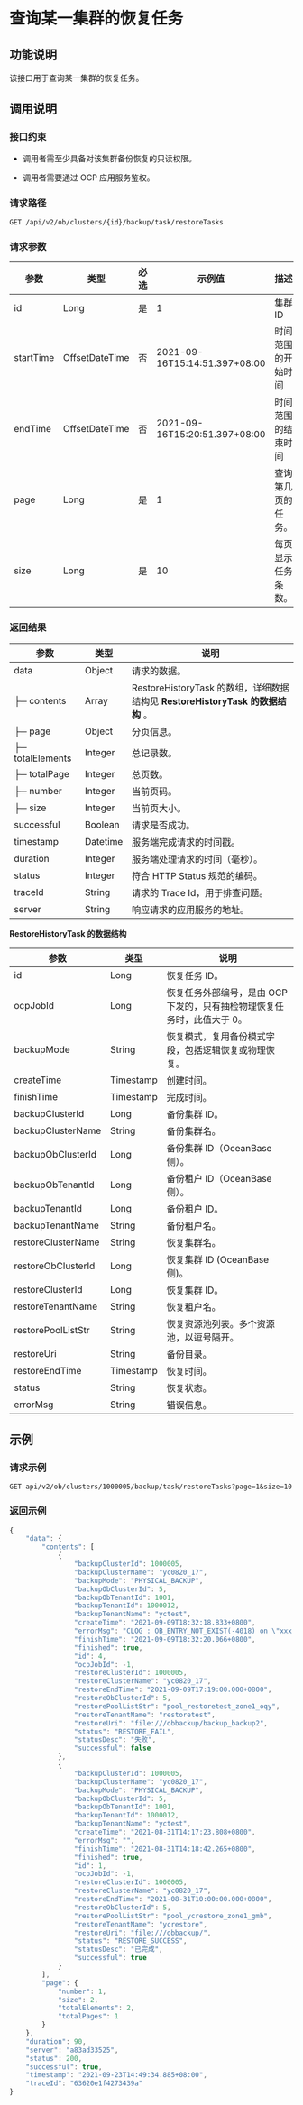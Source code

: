 查询某一集群的恢复任务 
================================



功能说明 
-------------------------

该接口用于查询某一集群的恢复任务。

调用说明 
-------------------------

### 接口约束 

* 调用者需至少具备对该集群备份恢复的只读权限。

  

* 调用者需要通过 OCP 应用服务鉴权。

  




### 请求路径 

`GET /api/v2/ob/clusters/{id}/backup/task/restoreTasks`

### 请求参数 



|    参数     |       类型       | 必选 |              示例值              |    描述     |
|-----------|----------------|----|-------------------------------|-----------|
| id        | Long           | 是  | 1                             | 集群ID      |
| startTime | OffsetDateTime | 否  | 2021-09-16T15:14:51.397+08:00 | 时间范围的开始时间 |
| endTime   | OffsetDateTime | 否  | 2021-09-16T15:20:51.397+08:00 | 时间范围的结束时间 |
| page      | Long           | 是  | 1                             | 查询第几页的任务。 |
| size      | Long           | 是  | 10                            | 每页显示任务条数。 |



### 返回结果 



|        参数        |    类型    |                              说明                               |
|------------------|----------|---------------------------------------------------------------|
| data             | Object   | 请求的数据。                                                        |
| ├─ contents      | Array    | RestoreHistoryTask 的数组，详细数据结构见 **RestoreHistoryTask 的数据结构** 。 |
| ├─ page          | Object   | 分页信息。                                                         |
| ├─ totalElements | Integer  | 总记录数。                                                         |
| ├─ totalPage     | Integer  | 总页数。                                                          |
| ├─ number        | Integer  | 当前页码。                                                         |
| ├─ size          | Integer  | 当前页大小。                                                        |
| successful       | Boolean  | 请求是否成功。                                                       |
| timestamp        | Datetime | 服务端完成请求的时间戳。                                                  |
| duration         | Integer  | 服务端处理请求的时间（毫秒）。                                               |
| status           | Integer  | 符合 HTTP Status 规范的编码。                                         |
| traceId          | String   | 请求的 Trace Id，用于排查问题。                                          |
| server           | String   | 响应请求的应用服务的地址。                                                 |



**RestoreHistoryTask 的数据结构** 


|         参数         |    类型     |                   说明                    |
|--------------------|-----------|-----------------------------------------|
| id                 | Long      | 恢复任务 ID。                                |
| ocpJobId           | Long      | 恢复任务外部编号，是由 OCP 下发的，只有抽检物理恢复任务时，此值大于 0。 |
| backupMode         | String    | 恢复模式，复用备份模式字段，包括逻辑恢复或物理恢复。              |
| createTime         | Timestamp | 创建时间。                                   |
| finishTime         | Timestamp | 完成时间。                                   |
| backupClusterId    | Long      | 备份集群 ID。                                |
| backupClusterName  | String    | 备份集群名。                                  |
| backupObClusterId  | Long      | 备份集群 ID（OceanBase 侧）。                          |
| backupObTenantId   | Long      | 备份租户 ID（OceanBase 侧）。                          |
| backupTenantId     | Long      | 备份租户 ID。                                |
| backupTenantName   | String    | 备份租户名。                                  |
| restoreClusterName | String    | 恢复集群名。                                  |
| restoreObClusterId | Long      | 恢复集群 ID (OceanBase 侧)。                         |
| restoreClusterId   | Long      | 恢复集群 ID。                                |
| restoreTenantName  | String    | 恢复租户名。                                  |
| restorePoolListStr | String    | 恢复资源池列表。多个资源池，以逗号隔开。                    |
| restoreUri         | String    | 备份目录。                                   |
| restoreEndTime     | Timestamp | 恢复时间。                                   |
| status             | String    | 恢复状态。                                   |
| errorMsg           | String    | 错误信息。                                   |



示例 
-----------------------

### 请求示例 

`GET api/v2/ob/clusters/1000005/backup/task/restoreTasks?page=1&size=10`

### 返回示例 

```javascript
{
    "data": {
        "contents": [
            {
                "backupClusterId": 1000005,
                "backupClusterName": "yc0820_17",
                "backupMode": "PHYSICAL_BACKUP",
                "backupObClusterId": 5,
                "backupObTenantId": 1001,
                "backupTenantId": 1000012,
                "backupTenantName": "yctest",
                "createTime": "2021-09-09T18:32:18.833+0800",
                "errorMsg": "CLOG : OB_ENTRY_NOT_EXIST(-4018) on \"xxx.xxx.xxx.xxx:2882\" with traceid YB42AC1E55AC-0005CB53B2946DFF",
                "finishTime": "2021-09-09T18:32:20.066+0800",
                "finished": true,
                "id": 4,
                "ocpJobId": -1,
                "restoreClusterId": 1000005,
                "restoreClusterName": "yc0820_17",
                "restoreEndTime": "2021-09-09T17:19:00.000+0800",
                "restoreObClusterId": 5,
                "restorePoolListStr": "pool_restoretest_zone1_oqy",
                "restoreTenantName": "restoretest",
                "restoreUri": "file:///obbackup/backup_backup2",
                "status": "RESTORE_FAIL",
                "statusDesc": "失败",
                "successful": false
            },
            {
                "backupClusterId": 1000005,
                "backupClusterName": "yc0820_17",
                "backupMode": "PHYSICAL_BACKUP",
                "backupObClusterId": 5,
                "backupObTenantId": 1001,
                "backupTenantId": 1000012,
                "backupTenantName": "yctest",
                "createTime": "2021-08-31T14:17:23.808+0800",
                "errorMsg": "",
                "finishTime": "2021-08-31T14:18:42.265+0800",
                "finished": true,
                "id": 1,
                "ocpJobId": -1,
                "restoreClusterId": 1000005,
                "restoreClusterName": "yc0820_17",
                "restoreEndTime": "2021-08-31T10:00:00.000+0800",
                "restoreObClusterId": 5,
                "restorePoolListStr": "pool_ycrestore_zone1_gmb",
                "restoreTenantName": "ycrestore",
                "restoreUri": "file:///obbackup/",
                "status": "RESTORE_SUCCESS",
                "statusDesc": "已完成",
                "successful": true
            }
        ],
        "page": {
            "number": 1,
            "size": 2,
            "totalElements": 2,
            "totalPages": 1
        }
    },
    "duration": 90,
    "server": "a83ad33525",
    "status": 200,
    "successful": true,
    "timestamp": "2021-09-23T14:49:34.885+08:00",
    "traceId": "63620e1f4273439a"
}
```


